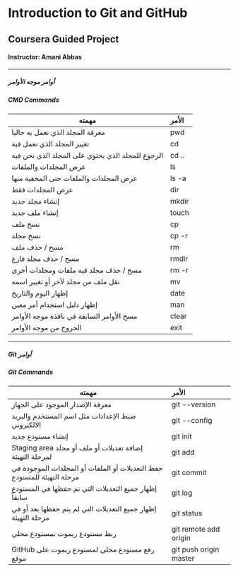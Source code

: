 # Introduction to Git and GitHub
## Coursera Guided Project
#### Instructor: Amani Abbas
---------------------------------------------------------

##### أوامر موجه الأوامر
##### CMD Commands

| مهمته        |      الأمر     |
| ------------- |:-------------|
| معرفة المجلد الذي نعمل به حاليا                | pwd    |
| تغيير المجلد الذي نعمل فيه                     | cd    |
|الرجوع للمجلد الذي يحتوي على المجلد الذي نحن فيه| cd ..      |
| عرض المجلدات والملفات                          | ls         |
| عرض المجلدات والملفات حتى المخفية منها         | ls -a      |
| عرض المجلدات فقط                               | dir        |
| إنشاء مجلد جديد                                | mkdir      |
| إنشاء ملف جديد                                 | touch      |
| نسخ ملف                                        | cp         |
| نسخ مجلد                                       | cp -r      |
| مسح / حذف ملف                                  | rm         |
| مسح / حذف مجلد فارغ                            | rmdir      |
| مسح / حذف مجلد فيه ملفات ومجلدات أخرى          | rm -r      |
| نقل ملف من مجلد لآخر أو تغيير اسمه              | mv         |
| إظهار اليوم والتاريخ                           | date       |
| إظهار دليل استخدام أمر معين                    | man        |
| مسح الأوامر السابقة في نافذة موجه الأوامر        | clear      |
| الخروج من موجه الأوامر                          | exit       |

----------------------------------------------------------------

##### Git أوامر
##### Git Commands
| مهمته        |      الأمر     |
| ------------- |:-------------|
| معرفة الإصدار الموجود على الجهاز                          | git --version |
| ضبط الإعدادات مثل اسم المستخدم والبريد الالكتروني          | git --config  |
| إنشاء مستودع جديد                                        | git init      |
| Staging area  إضافة تعديلات أو ملف أو مجلد لمرحلة التهيئة | git add       |
| حفظ التعديلات أو الملفات أو المجلدات الموجودة في مرحلة التهيئة للمستودع | git commit |
| إظهار جميع التعديلات التي تم حفظها في المستودع سابقاً      | git log       |
| إظهار جميع التعديلات التي لم يتم حفظها بعد أو في مرحلة التهيئة | git status |
| ربط مستودع ريموت بمستودع محلي                    | git remote add origin |
| GitHub رفع مستودع محلي لمستودع ريموت على موقع   | git push origin master |
